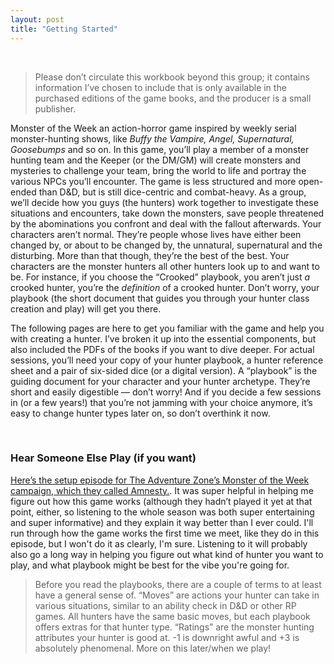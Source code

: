 ```yaml
---
layout: post
title: "Getting Started"
---
```


&nbsp;  

> Please don’t circulate this workbook beyond this group; it contains information I’ve chosen to include that is only available in the purchased editions of the game books, and the producer is a small publisher.


Monster of the Week an action-horror game inspired by weekly serial monster-hunting shows, like *Buffy the Vampire, Angel, Supernatural, Goosebumps* and so on. In this game, you’ll play a member of a monster hunting team and the Keeper (or the DM/GM) will create monsters and mysteries to challenge your team, bring the world to life and portray the various NPCs you’ll encounter. The game is less structured and more open-ended than D&D, but is still dice-centric and combat-heavy. As a group, we’ll decide how you guys (the hunters) work together to investigate these situations and encounters, take down the monsters, save people threatened by the abominations you confront and deal with the fallout afterwards. Your characters aren’t normal. They’re people whose lives have either been changed by, or about to be changed by, the unnatural, supernatural and the disturbing. More than that though, they’re the best of the best. Your characters are the monster hunters all other hunters look up to and want to be. For instance, if you choose the “Crooked” playbook, you aren’t just *a* crooked hunter, you’re the *definition* of a crooked hunter. Don’t worry, your playbook (the short document that guides you through your hunter class creation and play) will get you there.

The following pages are here to get you familiar with the game and help you with creating a hunter. I’ve broken it up into the essential components, but also included the PDFs of the books if you want to dive deeper. For actual sessions, you’ll need your copy of your hunter playbook, a hunter reference sheet and a pair of six-sided dice (or a digital version). A “playbook” is the guiding document for your character and your hunter archetype. They’re short and easily digestible — don’t worry! And if you decide a few sessions in (or a few years!) that you’re not jamming with your choice anymore, it’s easy to change hunter types later on, so don’t overthink it now.

&nbsp;  

### Hear Someone Else Play (if you want)

[Here’s the setup episode for The Adventure Zone’s Monster of the Week campaign, which they called Amnesty.](https://maximumfun.org/episodes/adventure-zone/setup-adventure-zone-amnesty/). It was super helpful in helping me figure out how this game works (although they hadn’t played it yet at that point, either, so listening to the whole season was both super entertaining and super informative) and they explain it way better than I ever could. I'll run through how the game works the first time we meet, like they do in this episode, but I won't do it as clearly, I'm sure. Listening to it will probably also go a long way in helping you figure out what kind of hunter you want to play, and what playbook might be best for the vibe you're going for.

>Before you read the playbooks, there are a couple of terms to at least have a general sense of. “Moves” are actions your hunter can take in various situations, similar to an ability check in D&D or other RP games. All hunters have the same basic moves, but each playbook offers extras for that hunter type. “Ratings” are the monster hunting attributes your hunter is good at. -1 is downright awful and +3 is absolutely phenomenal. More on this later/when we play!

